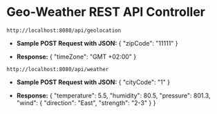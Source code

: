 # Geo-Weather REST API Controller

`http://localhost:8080/api/geolocation`

 - **Sample POST Request with JSON:**
  { 
		"zipCode": "11111"
  }
  
 - **Response:**
  {
    "timeZone": "GMT +02:00"
  }

`http://localhost:8080/api/weather`

 - **Sample POST Request with JSON:**
  { 
		"cityCode": "1"
  }
  
 - **Response:**
  {
  "temperature": 5.5,
  "humidity": 80.5,
  "pressure": 801.3,
  "wind": {
    "direction": "East",
    "strength": "2-3"
  }
}
